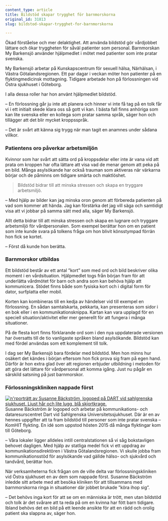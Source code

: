 ```yaml
---
content_type: article
title: Bildstöd skapar trygghet för barnmorskorna
original_id: 31813
slug: bildstod-skapar-trygghet-for-barnmorskorna

---
```


Ökad förståelse och mer delaktighet. Att använda bildstöd gör vårdjobbet lättare och ökar tryggheten för såväl patienter som personal. Barnmorskan My Barkensjö använder hjälpmedlet i mötet med patienter som inte pratar svenska.

My Barkensjö arbetar på Kunskapscentrum för sexuell hälsa, Närhälsan, i Västra Götalandsregionen. Ett par dagar i veckan möter hon patienter på en flyktingmedicinsk mottagning. Tidigare arbetade hon på förlossningen vid Östra sjukhuset i Göteborg.

I alla dessa roller har hon använt hjälpmedlet bildstöd.

– En förlossning går ju inte att planera och hinner vi inte få tag på en tolk får vi i ett initialt skede klara oss så gott vi kan. I bästa fall finns anhöriga som kan lite svenska eller en kollega som pratar samma språk, säger hon och tillägger att det blir mycket kroppsspråk.

– Det är svårt att känna sig trygg när man tagit en anamnes under sådana villkor.

### Patientens oro påverkar arbetsmiljön

Kvinnor som har svårt att sätta ord på kroppsdelar eller inte är vana vid att prata om kroppen har ofta lättare att visa vad de menar genom att peka på en bild. Många asylsökande har också trauman som aktiveras när värkarna börjar och de påminns om tidigare smärta och maktlöshet.

> Bildstöd bidrar till att minska stressen och skapa en tryggare arbetsmiljö.

– Med hjälp av bilder kan jag minska oron genom att förbereda patienten på vad som kommer att hända. Jag kan förstärka det jag vill säga och samtidigt visa att vi jobbar på samma sätt med alla, säger My Barkensjö.

Allt detta bidrar till att minska stressen och skapa en lugnare och tryggare arbetsmiljö för vårdpersonalen. Som exempel berättar hon om en patient som inte kunde svara på tolkens fråga om hon blivit könsstympad förrän hon fick se kortet.

– Först då kunde hon berätta.

### Barnmorskor utbildas

Ett bildstöd består av ett antal ”kort” som med ord och bild beskriver olika moment i en vårdsituation. Hjälpmedlet togs från början fram för att underlätta vårdmötet för barn och andra som kan behöva hjälp att kommunicera. Stödet finns både som fysiska kort och i digital form för dator, surfplatta eller mobil.

Korten kan kombineras till en kedja av händelser vid till exempel en förlossning. En sådan samtalskarta, pekkarta, kan presenteras som sidor i en bok eller i en kommunikationsknippa. Kartan kan vara upplagd för en speciell situation/aktivitet eller mer generellt för att fungera i många situationer.

På de flesta kort finns förklarande ord som i den nya uppdaterade versionen har översatts till de tio vanligaste språken bland asylsökande. Bildstöd kan med fördel användas som ett komplement till tolk.

I dag ser My Barkensjö bara fördelar med bildstöd. Men hon minns hur osäkert det kändes i början eftersom hon fick prova sig fram på egen hand. Därför är hon extra glad över att regionen erbjuder utbildning i metoden för att göra det lättare för vårdpersonal att komma igång. Just nu pågår en särskild satsning på just barnmorskor.

### Förlossningskliniken nappade först

[![n'rporträtt av Susanne Bäckström, logoped på DART vid sahlgrenska sjukhuset. Ljust hår och lite lugg, blå skjortkrage. ](https://www.suntarbetsliv.se/wp-content/uploads/2018/04/200x220-susanne-backstrom.jpg)](https://www.suntarbetsliv.se/wp-content/uploads/2018/04/200x220-susanne-backstrom.jpg)Susanne Bäckström är logoped och arbetar på kommunikations- och dataresurscentret Dart vid Sahlgrenska Universitetssjukhuset. Där är en av hennes uppgifter att ta fram bildstöd till personer som inte pratar svenska – KomHIT flykting. En idé som uppstod hösten 2015 då många flyktingar kom till Göteborg.

– Våra lokaler ligger alldeles intill centralstationen så vi såg bokstavligen behovet dagligen. Med hjälp av statliga medel fick vi ett uppdrag av kommunikationsdirektören i Västra Götalandsregionen. Vi skulle jobba fram kommunikationsstöd för asylsökande vad gällde hälso- och sjukvård och tandvård, berättar hon.

När verksamheterna fick frågan om de ville delta var förlossningskliniken vid Östra sjukhuset en av dem som nappade först. Susanne Bäckström inledde sitt arbete med att besöka kliniken för att tillsammans med barnmorskorna ringa in situationer där jobbet brukade ”köra ihop sig”.

– Det behövs inga kort för att se om en människa är trött, men utan bildstöd och tolk är det svårare att ta reda på om en kvinna har fött barn tidigare. Ibland behövs det en bild på ett leende ansikte för att en rädd och orolig patient ska slappna av, säger hon.


